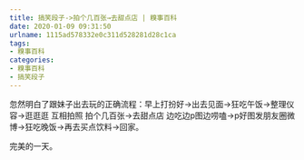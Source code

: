 ```yaml
---
title: 搞笑段子->拍个几百张→去甜点店 | 糗事百科
date: 2020-01-09 09:31:50
urlname: 1115ad578332e0c311d528281d28c1ca
tags: 
- 糗事百科
categories:
- 糗事百科
- 搞笑段子
---
```

忽然明白了跟妹子出去玩的正确流程：早上打扮好→出去见面→狂吃午饭→整理仪容→逛逛逛 互相拍照 拍个几百张→去甜点店 边吃边p图边唠嗑→p好图发朋友圈微博→狂吃晚饭→再去买点饮料→回家。

完美的一天。


